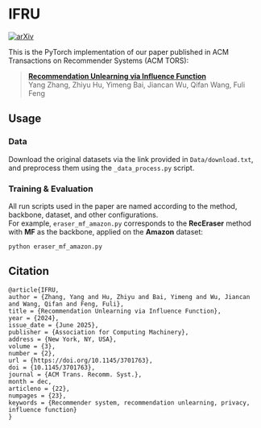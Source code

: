 # IFRU
[![arXiv](https://img.shields.io/badge/arXiv-2307.02147-red.svg)](https://arxiv.org/abs/2307.02147)

This is the PyTorch implementation of our paper published in ACM Transactions on Recommender Systems (ACM TORS):

> **[Recommendation Unlearning via Influence Function](https://arxiv.org/abs/2307.02147)**  
> Yang Zhang, Zhiyu Hu, Yimeng Bai, Jiancan Wu, Qifan Wang, Fuli Feng

## Usage

### Data
Download the original datasets via the link provided in `Data/download.txt`, and preprocess them using the `_data_process.py` script.

### Training & Evaluation
All run scripts used in the paper are named according to the method, backbone, dataset, and other configurations.  
For example, `eraser_mf_amazon.py` corresponds to the **RecEraser** method with **MF** as the backbone, applied on the **Amazon** dataset:

```
python eraser_mf_amazon.py
```

## Citation
```
@article{IFRU,
author = {Zhang, Yang and Hu, Zhiyu and Bai, Yimeng and Wu, Jiancan and Wang, Qifan and Feng, Fuli},
title = {Recommendation Unlearning via Influence Function},
year = {2024},
issue_date = {June 2025},
publisher = {Association for Computing Machinery},
address = {New York, NY, USA},
volume = {3},
number = {2},
url = {https://doi.org/10.1145/3701763},
doi = {10.1145/3701763},
journal = {ACM Trans. Recomm. Syst.},
month = dec,
articleno = {22},
numpages = {23},
keywords = {Recommender system, recommendation unlearning, privacy, influence function}
}
```
